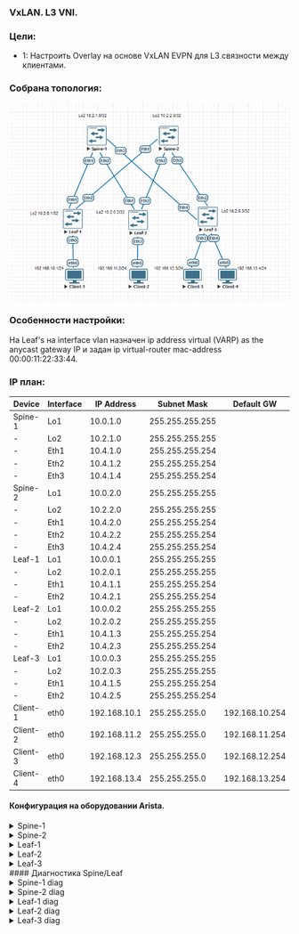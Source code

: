 ### VxLAN. L3 VNI.

### Цели:
- 1: Настроить Overlay на основе VxLAN EVPN для L3 связности между клиентами.

### Собрана топология:
![image](main_topology_lab06.png)

### Особенности настройки:
На Leaf's на interface vlan назначен ip address virtual (VARP) as the anycast gateway IP и задан ip virtual-router mac-address 00:00:11:22:33:44.

### IP план:
Device|Interface|IP Address|Subnet Mask|Default GW
---|---|---|---|---
Spine-1|Lo1|10.0.1.0|255.255.255.255
-|Lo2|10.2.1.0|255.255.255.255
-|Eth1|10.4.1.0|255.255.255.254
-|Eth2|10.4.1.2|255.255.255.254
-|Eth3|10.4.1.4|255.255.255.254
Spine-2|Lo1|10.0.2.0|255.255.255.255
-|Lo2|10.2.2.0|255.255.255.255
-|Eth1|10.4.2.0|255.255.255.254
-|Eth2|10.4.2.2|255.255.255.254
-|Eth3|10.4.2.4|255.255.255.254
Leaf-1|Lo1|10.0.0.1|255.255.255.255
-|Lo2|10.2.0.1|255.255.255.255
-|Eth1|10.4.1.1|255.255.255.254
-|Eth2|10.4.2.1|255.255.255.254
Leaf-2|Lo1|10.0.0.2|255.255.255.255
-|Lo2|10.2.0.2|255.255.255.255
-|Eth1|10.4.1.3|255.255.255.254
-|Eth2|10.4.2.3|255.255.255.254
Leaf-3|Lo1|10.0.0.3|255.255.255.255
-|Lo2|10.2.0.3|255.255.255.255
-|Eth1|10.4.1.5|255.255.255.254
-|Eth2|10.4.2.5|255.255.255.254
Client-1|eth0|192.168.10.1|255.255.255.0|192.168.10.254
Client-2|eth0|192.168.11.2|255.255.255.0|192.168.11.254
Client-3|eth0|192.168.12.3|255.255.255.0|192.168.12.254
Client-4|eth0|192.168.13.4|255.255.255.0|192.168.13.254

#### Конфигурация на оборудовании Arista.
<details>
<summary> Spine-1 </summary>
#<br>
Spine-1#sh run<br>
! Command: show running-config<br>
! device: Spine-1 (vEOS-lab, EOS-4.29.2F)<br>
!<br>
! boot system flash:/vEOS-lab.swi<br>
!<br>
no aaa root<br>
!<br>
transceiver qsfp default-mode 4x10G<br>
!<br>
service routing protocols model multi-agent<br>
!<br>
hostname Spine-1<br>
!<br>
spanning-tree mode mstp<br>
!<br>
interface Ethernet1<br>
   description Leaf-1 | Eth1<br>
   mtu 9214<br>
   no switchport<br>
   ip address 10.4.1.0/31<br>
   ip ospf network point-to-point<br>
   ip ospf area 0.0.0.0<br>
!<br>
interface Ethernet2<br>
   description Leaf-2 | Eth1<br>
   mtu 9214<br>
   no switchport<br>
   ip address 10.4.1.2/31<br>
   ip ospf network point-to-point<br>
   ip ospf area 0.0.0.0<br>
!<br>
interface Ethernet3<br>
   description Leaf-3 | Eth1<br>
   mtu 9214<br>
   no switchport<br>
   ip address 10.4.1.4/31<br>
   ip ospf network point-to-point<br>
   ip ospf area 0.0.0.0<br>
!<br>
interface Loopback1<br>
   description Underlay<br>
   ip address 10.0.1.0/32<br>
   ip ospf area 0.0.0.0<br>
!<br>
interface Loopback2<br>
   description Overlay<br>
   ip address 10.2.1.0/32<br>
   ip ospf area 0.0.0.0<br>
!<br>
ip routing<br>
!<br>
router bgp 65000<br>
   neighbor evpn peer group<br>
   neighbor evpn next-hop-unchanged<br>
   neighbor evpn update-source Loopback2<br>
   neighbor evpn ebgp-multihop 3<br>
   neighbor evpn send-community extended<br>
   neighbor 10.2.0.1 peer group evpn<br>
   neighbor 10.2.0.1 remote-as 65001<br>
   neighbor 10.2.0.2 peer group evpn<br>
   neighbor 10.2.0.2 remote-as 65002<br>
   neighbor 10.2.0.3 peer group evpn<br>
   neighbor 10.2.0.3 remote-as 65003<br>
   !<br>
   address-family evpn<br>
      neighbor evpn activate<br>
!<br>
router ospf 1<br>
   router-id 10.0.1.0<br>
   auto-cost reference-bandwidth 10000<br>
   passive-interface default<br>
   no passive-interface Ethernet1<br>
   no passive-interface Ethernet2<br>
   no passive-interface Ethernet3<br>
   network 0.0.0.0/0 area 0.0.0.0<br>
   max-lsa 12000<br>
</details>
<details>
<summary> Spine-2 </summary>
#<br>
Spine-2#sh run<br>
! Command: show running-config<br>
! device: Spine-2 (vEOS-lab, EOS-4.29.2F)<br>
!<br>
! boot system flash:/vEOS-lab.swi<br>
!<br>
no aaa root<br>
!<br>
transceiver qsfp default-mode 4x10G<br>
!<br>
service routing protocols model multi-agent<br>
!<br>
hostname Spine-2<br>
!<br>
spanning-tree mode mstp<br>
!<br>
interface Ethernet1<br>
   description Leaf-1 | Eth1<br>
   mtu 9214<br>
   no switchport<br>
   ip address 10.4.2.0/31<br>
   ip ospf network point-to-point<br>
   ip ospf area 0.0.0.0<br>
!<br>
interface Ethernet2<br>
   description Leaf-2 | Eth1<br>
   mtu 9214<br>
   no switchport<br>
   ip address 10.4.2.2/31<br>
   ip ospf network point-to-point<br>
   ip ospf area 0.0.0.0<br>
!<br>
interface Ethernet3<br>
   description Leaf-3 | Eth1<br>
   mtu 9214<br>
   no switchport<br>
   ip address 10.4.2.4/31<br>
   ip ospf network point-to-point<br>
   ip ospf area 0.0.0.0<br>
!<br>
interface Loopback1<br>
   description Underlay<br>
   ip address 10.0.2.0/32<br>
   ip ospf area 0.0.0.0<br>
!<br>
interface Loopback2<br>
   description Overlay<br>
   ip address 10.2.2.0/32<br>
   ip ospf area 0.0.0.0<br>
!<br>
ip routing<br>
!<br>
router bgp 65000<br>
   neighbor evpn peer group<br>
   neighbor evpn next-hop-unchanged<br>
   neighbor evpn update-source Loopback2<br>
   neighbor evpn ebgp-multihop 3<br>
   neighbor evpn send-community extended<br>
   neighbor 10.2.0.1 peer group evpn<br>
   neighbor 10.2.0.1 remote-as 65001<br>
   neighbor 10.2.0.2 peer group evpn<br>
   neighbor 10.2.0.2 remote-as 65002<br>
   neighbor 10.2.0.3 peer group evpn<br>
   neighbor 10.2.0.3 remote-as 65003<br>
   !<br>
   address-family evpn<br>
      neighbor evpn activate<br>
!<br>
router ospf 1<br>
   router-id 10.0.2.0<br>
   auto-cost reference-bandwidth 10000<br>
   passive-interface default<br>
   no passive-interface Ethernet1<br>
   no passive-interface Ethernet2<br>
   no passive-interface Ethernet3<br>
   network 0.0.0.0/0 area 0.0.0.0<br>
   max-lsa 12000<br>
</details>
<details>
<summary> Leaf-1 </summary>
<br>
Leaf-1# sh run<br>
! Command: show running-config<br>
! device: Leaf-1 (vEOS-lab, EOS-4.29.2F)<br>
!<br>
! boot system flash:/vEOS-lab.swi<br>
!<br>
no aaa root<br>
!<br>
transceiver qsfp default-mode 4x10G<br>
!<br>
service routing protocols model multi-agent<br>
!<br>
hostname Leaf-1<br>
!<br>
spanning-tree mode mstp<br>
!<br>
vlan 10<br>
   name Client-1<br>
!<br>
vrf instance vrf-vxlan<br>
!<br>
interface Ethernet1<br>
   description Spine-1 | Eth1<br>
   mtu 9214<br>
   no switchport<br>
   ip address 10.4.1.1/31<br>
   ip ospf network point-to-point<br>
   ip ospf area 0.0.0.0<br>
!<br>
interface Ethernet2<br>
   description Spine-2 | Eth1<br>
   mtu 9214<br>
   no switchport<br>
   ip address 10.4.2.1/31<br>
   ip ospf network point-to-point<br>
   ip ospf area 0.0.0.0<br>
!<br>
interface Ethernet3<br>
   switchport access vlan 10<br>
!<br>
interface Loopback1<br>
   description Underlay<br>
   ip address 10.0.0.1/32<br>
   ip ospf area 0.0.0.0<br>
!<br>
interface Loopback2<br>
   description Overlay<br>
   ip address 10.2.0.1/32<br>
   ip ospf area 0.0.0.0<br>
!<br>
interface Vlan10<br>
   vrf vrf-vxlan<br>
   ip address virtual 192.168.10.254/24<br>
!<br>
interface Vxlan1<br>
   vxlan source-interface Loopback2<br>
   vxlan udp-port 4789<br>
   vxlan vlan 10 vni 1010<br>
   vxlan vrf vrf-vxlan vni 50000<br>
   vxlan learn-restrict any<br>
!<br>
ip virtual-router mac-address 00:00:11:22:33:44<br>
!<br>
ip routing<br>
ip routing vrf vrf-vxlan<br>
!<br>
router bgp 65001<br>
   neighbor evpn peer group<br>
   neighbor evpn remote-as 65000<br>
   neighbor evpn update-source Loopback2<br>
   neighbor evpn ebgp-multihop 3<br>
   neighbor evpn send-community extended<br>
   neighbor 10.2.1.0 peer group evpn<br>
   neighbor 10.2.2.0 peer group evpn<br>
   !<br>
   vlan 10<br>
      rd 65001:1010<br>
      route-target both 10:1010<br>
      redistribute learned<br>
   !<br>
   address-family evpn<br>
      neighbor evpn activate<br>
   !<br>
   vrf vrf-vxlan<br>
      rd 10.2.0.1:1<br>
      route-target import evpn 1:50000<br>
      route-target export evpn 1:50000<br>
      redistribute connected<br>
!<br>
router ospf 1<br>
   router-id 10.0.0.1<br>
   auto-cost reference-bandwidth 10000<br>
   passive-interface default<br>
   no passive-interface Ethernet1<br>
   no passive-interface Ethernet2<br>
   network 0.0.0.0/0 area 0.0.0.0<br>
   max-lsa 12000<br>
</details>
<details>
<summary> Leaf-2 </summary>
<br>
Leaf-2#sh run<br>
! Command: show running-config<br>
! device: Leaf-2 (vEOS-lab, EOS-4.29.2F)<br>
!<br>
! boot system flash:/vEOS-lab.swi<br>
!<br>
no aaa root<br>
!<br>
transceiver qsfp default-mode 4x10G<br>
!<br>
service routing protocols model multi-agent<br>
!<br>
hostname Leaf-2<br>
!<br>
spanning-tree mode mstp<br>
!<br>
vlan 11<br>
   name Client-2<br>
!<br>
vrf instance vrf-vxlan<br>
!<br>
interface Ethernet1<br>
   description Spine-1 | Eth2<br>
   mtu 9214<br>
   no switchport<br>
   ip address 10.4.1.3/31<br>
   ip ospf network point-to-point<br>
   ip ospf area 0.0.0.0<br>
!<br>
interface Ethernet2<br>
   description Spine-2 | Eth2<br>
   mtu 9214<br>
   no switchport<br>
   ip address 10.4.2.3/31<br>
   ip ospf network point-to-point<br>
   ip ospf area 0.0.0.0<br>
!<br>
interface Ethernet3<br>
   switchport access vlan 11<br>
!<br>
interface Loopback1<br>
   description Underlay<br>
   ip address 10.0.0.2/32<br>
   ip ospf area 0.0.0.0<br>
!<br>
interface Loopback2<br>
   description Overlay<br>
   ip address 10.2.0.2/32<br>
   ip ospf area 0.0.0.0<br>
!<br>
interface Vlan11<br>
   vrf vrf-vxlan<br>
   ip address virtual 192.168.11.254/24<br>
!<br>
interface Vxlan1<br>
   vxlan source-interface Loopback2<br>
   vxlan udp-port 4789<br>
   vxlan vlan 11 vni 1011<br>
   vxlan vrf vrf-vxlan vni 50000<br>
   vxlan learn-restrict any<br>
!<br>
ip virtual-router mac-address 00:00:11:22:33:44<br>
!<br>
ip routing<br>
ip routing vrf vrf-vxlan<br>
!<br>
router bgp 65002<br>
   neighbor evpn peer group<br>
   neighbor evpn remote-as 65000<br>
   neighbor evpn update-source Loopback2<br>
   neighbor evpn ebgp-multihop 3<br>
   neighbor evpn send-community extended<br>
   neighbor 10.2.1.0 peer group evpn<br>
   neighbor 10.2.2.0 peer group evpn<br>
   !<br>
   vlan 11<br>
      rd 65002:1011<br>
      route-target both 11:1011<br>
      redistribute learned<br>
   !<br>
   address-family evpn<br>
      neighbor evpn activate<br>
   !<br>
   vrf vrf-vxlan<br>
      rd 10.2.0.2:1<br>
      route-target import evpn 1:50000<br>
      route-target export evpn 1:50000<br>
      redistribute connected<br>
!<br>
router ospf 1<br>
   router-id 10.0.0.2<br>
   auto-cost reference-bandwidth 10000<br>
   passive-interface default<br>
   no passive-interface Ethernet1<br>
   no passive-interface Ethernet2<br>
   network 0.0.0.0/0 area 0.0.0.0<br>
   max-lsa 12000<br>
</details>
<details>
<summary> Leaf-3 </summary>
<br>
Leaf-3#sh run<br>
! Command: show running-config<br>
! device: Leaf-3 (vEOS-lab, EOS-4.29.2F)<br>
!<br>
! boot system flash:/vEOS-lab.swi<br>
!<br>
no aaa root<br>
!<br>
transceiver qsfp default-mode 4x10G<br>
!<br>
service routing protocols model multi-agent<br>
!<br>
hostname Leaf-3<br>
!<br>
spanning-tree mode mstp<br>
!<br>
vlan 12<br>
   name Client-3<br>
!<br>
vlan 13<br>
   name Client-4<br>
!<br>
vrf instance vrf-vxlan<br>
!<br>
interface Ethernet1<br>
   description Spine-1 | Eth1<br>
   mtu 9214<br>
   no switchport<br>
   ip address 10.4.1.5/31<br>
   ip ospf network point-to-point<br>
   ip ospf area 0.0.0.0<br>
!<br>
interface Ethernet2<br>
   description Spine-2 | Eth1<br>
   mtu 9214<br>
   no switchport<br>
   ip address 10.4.2.5/31<br>
   ip ospf network point-to-point<br>
   ip ospf area 0.0.0.0<br>
!<br>
interface Ethernet3<br>
   switchport access vlan 12<br>
!<br>
interface Ethernet4<br>
   switchport access vlan 13<br>
!<br>
interface Loopback1<br>
   description Underlay<br>
   ip address 10.0.0.3/32<br>
   ip ospf area 0.0.0.0<br>
!<br>
interface Loopback2<br>
   description Overlay<br>
   ip address 10.2.0.3/32<br>
   ip ospf area 0.0.0.0<br>
!<br>
interface Vlan12<br>
   vrf vrf-vxlan<br>
   ip address virtual 192.168.12.254/24<br>
!<br>
interface Vlan13<br>
   vrf vrf-vxlan<br>
   ip address virtual 192.168.13.254/24<br>
!<br>
interface Vxlan1<br>
   vxlan source-interface Loopback2<br>
   vxlan udp-port 4789<br>
   vxlan vlan 12 vni 1012<br>
   vxlan vlan 13 vni 1013<br>
   vxlan vrf vrf-vxlan vni 50000<br>
   vxlan learn-restrict any<br>
!<br>
ip virtual-router mac-address 00:00:11:22:33:44<br>
!<br>
ip routing<br>
ip routing vrf vrf-vxlan<br>
!<br>
router bgp 65003<br>
   neighbor evpn peer group<br>
   neighbor evpn remote-as 65000<br>
   neighbor evpn update-source Loopback2<br>
   neighbor evpn ebgp-multihop 3<br>
   neighbor evpn send-community extended<br>
   neighbor 10.2.1.0 peer group evpn<br>
   neighbor 10.2.2.0 peer group evpn<br>
   !<br>
   vlan 12<br>
      rd 65003:1012<br>
      route-target both 12:1012<br>
      redistribute learned<br>
   !<br>
   vlan 13<br>
      rd 65003:1013<br>
      route-target both 13:1013<br>
      redistribute learned<br>
   !<br>
   address-family evpn<br>
      neighbor evpn activate<br>
   !<br>
   vrf vrf-vxlan<br>
      rd 10.2.0.3:1<br>
      route-target import evpn 1:50000<br>
      route-target export evpn 1:50000<br>
      redistribute connected<br>
!<br>
router ospf 1<br>
   router-id 10.0.0.3<br>
   auto-cost reference-bandwidth 10000<br>
   passive-interface default<br>
   no passive-interface Ethernet1<br>
   no passive-interface Ethernet2<br>
   network 0.0.0.0/0 area 0.0.0.0<br>
   max-lsa 12000<br>
</details>
#### Диагностика Spine/Leaf

<details>
<summary> Spine-1 diag </summary>
 
 ```
Spine-1#show bgp evpn summary
BGP summary information for VRF default
Router identifier 10.2.1.0, local AS number 65000
Neighbor Status Codes: m - Under maintenance
  Neighbor V AS           MsgRcvd   MsgSent  InQ OutQ  Up/Down State   PfxRcd PfxAcc
  10.2.0.1 4 65001           3800      3758    0    0    2d03h Estab   4      4
  10.2.0.2 4 65002           3798      3756    0    0    2d03h Estab   4      4
  10.2.0.3 4 65003           3798      3754    0    0    2d03h Estab   8      8

Spine-1#show bgp evpn
BGP routing table information for VRF default
Router identifier 10.2.1.0, local AS number 65000
Route status codes: * - valid, > - active, S - Stale, E - ECMP head, e - ECMP
                    c - Contributing to ECMP, % - Pending BGP convergence
Origin codes: i - IGP, e - EGP, ? - incomplete
AS Path Attributes: Or-ID - Originator ID, C-LST - Cluster List, LL Nexthop - Link Local Nexthop

          Network                Next Hop              Metric  LocPref Weight  Path
 * >      RD: 65001:1010 mac-ip 0050.7966.6806
                                 10.2.0.1              -       100     0       65001 i
 * >      RD: 65001:1010 mac-ip 0050.7966.6806 192.168.10.1
                                 10.2.0.1              -       100     0       65001 i
 * >      RD: 65002:1011 mac-ip 0050.7966.6807
                                 10.2.0.2              -       100     0       65002 i
 * >      RD: 65002:1011 mac-ip 0050.7966.6807 192.168.11.2
                                 10.2.0.2              -       100     0       65002 i
 * >      RD: 65003:1012 mac-ip 0050.7966.6808
                                 10.2.0.3              -       100     0       65003 i
 * >      RD: 65003:1012 mac-ip 0050.7966.6808 192.168.12.3
                                 10.2.0.3              -       100     0       65003 i
 * >      RD: 65003:1013 mac-ip 0050.7966.6809
                                 10.2.0.3              -       100     0       65003 i
 * >      RD: 65003:1013 mac-ip 0050.7966.6809 192.168.13.4
                                 10.2.0.3              -       100     0       65003 i
 * >      RD: 65001:1010 imet 10.2.0.1
                                 10.2.0.1              -       100     0       65001 i
 * >      RD: 65002:1011 imet 10.2.0.2
                                 10.2.0.2              -       100     0       65002 i
 * >      RD: 65003:1012 imet 10.2.0.3
                                 10.2.0.3              -       100     0       65003 i
 * >      RD: 65003:1013 imet 10.2.0.3
                                 10.2.0.3              -       100     0       65003 i
 * >      RD: 10.2.0.1:1 ip-prefix 192.168.10.0/24
                                 10.2.0.1              -       100     0       65001 i
 * >      RD: 10.2.0.2:1 ip-prefix 192.168.11.0/24
                                 10.2.0.2              -       100     0       65002 i
 * >      RD: 10.2.0.3:1 ip-prefix 192.168.12.0/24
                                 10.2.0.3              -       100     0       65003 i
 * >      RD: 10.2.0.3:1 ip-prefix 192.168.13.0/24
                                 10.2.0.3              -       100     0       65003 i

```
</details>

<details>
<summary> Spine-2 diag </summary>

 ```
Spine-2#show bgp evpn summary
BGP summary information for VRF default
Router identifier 10.2.2.0, local AS number 65000
Neighbor Status Codes: m - Under maintenance
  Neighbor V AS           MsgRcvd   MsgSent  InQ OutQ  Up/Down State   PfxRcd PfxAcc
  10.2.0.1 4 65001           3806      3759    0    0    2d03h Estab   4      4
  10.2.0.2 4 65002           3800      3766    0    0    2d03h Estab   4      4
  10.2.0.3 4 65003           3802      3751    0    0    2d03h Estab   8      8

Spine-2#show bgp evpn
BGP routing table information for VRF default
Router identifier 10.2.2.0, local AS number 65000
Route status codes: * - valid, > - active, S - Stale, E - ECMP head, e - ECMP
                    c - Contributing to ECMP, % - Pending BGP convergence
Origin codes: i - IGP, e - EGP, ? - incomplete
AS Path Attributes: Or-ID - Originator ID, C-LST - Cluster List, LL Nexthop - Link Local Nexthop

          Network                Next Hop              Metric  LocPref Weight  Path
 * >      RD: 65001:1010 mac-ip 0050.7966.6806
                                 10.2.0.1              -       100     0       65001 i
 * >      RD: 65001:1010 mac-ip 0050.7966.6806 192.168.10.1
                                 10.2.0.1              -       100     0       65001 i
 * >      RD: 65002:1011 mac-ip 0050.7966.6807
                                 10.2.0.2              -       100     0       65002 i
 * >      RD: 65002:1011 mac-ip 0050.7966.6807 192.168.11.2
                                 10.2.0.2              -       100     0       65002 i
 * >      RD: 65003:1012 mac-ip 0050.7966.6808
                                 10.2.0.3              -       100     0       65003 i
 * >      RD: 65003:1012 mac-ip 0050.7966.6808 192.168.12.3
                                 10.2.0.3              -       100     0       65003 i
 * >      RD: 65003:1013 mac-ip 0050.7966.6809
                                 10.2.0.3              -       100     0       65003 i
 * >      RD: 65003:1013 mac-ip 0050.7966.6809 192.168.13.4
                                 10.2.0.3              -       100     0       65003 i
 * >      RD: 65001:1010 imet 10.2.0.1
                                 10.2.0.1              -       100     0       65001 i
 * >      RD: 65002:1011 imet 10.2.0.2
                                 10.2.0.2              -       100     0       65002 i
 * >      RD: 65003:1012 imet 10.2.0.3
                                 10.2.0.3              -       100     0       65003 i
 * >      RD: 65003:1013 imet 10.2.0.3
                                 10.2.0.3              -       100     0       65003 i
 * >      RD: 10.2.0.1:1 ip-prefix 192.168.10.0/24
                                 10.2.0.1              -       100     0       65001 i
 * >      RD: 10.2.0.2:1 ip-prefix 192.168.11.0/24
                                 10.2.0.2              -       100     0       65002 i
 * >      RD: 10.2.0.3:1 ip-prefix 192.168.12.0/24
                                 10.2.0.3              -       100     0       65003 i
 * >      RD: 10.2.0.3:1 ip-prefix 192.168.13.0/24
                                 10.2.0.3              -       100     0       65003 i

```
</details>
<details>
<summary> Leaf-1 diag </summary>

 ```
Leaf-1#show ip route vrf vrf-vxlan

VRF: vrf-vxlan
Codes: C - connected, S - static, K - kernel,
       O - OSPF, IA - OSPF inter area, E1 - OSPF external type 1,
       E2 - OSPF external type 2, N1 - OSPF NSSA external type 1,
       N2 - OSPF NSSA external type2, B - Other BGP Routes,
       B I - iBGP, B E - eBGP, R - RIP, I L1 - IS-IS level 1,
       I L2 - IS-IS level 2, O3 - OSPFv3, A B - BGP Aggregate,
       A O - OSPF Summary, NG - Nexthop Group Static Route,
       V - VXLAN Control Service, M - Martian,
       DH - DHCP client installed default route,
       DP - Dynamic Policy Route, L - VRF Leaked,
       G  - gRIBI, RC - Route Cache Route

Gateway of last resort is not set

 C        192.168.10.0/24 is directly connected, Vlan10
 B E      192.168.11.2/32 [200/0] via VTEP 10.2.0.2 VNI 50000 router-mac 50:00:00:03:37:66 local-interface Vxlan1
 B E      192.168.11.0/24 [200/0] via VTEP 10.2.0.2 VNI 50000 router-mac 50:00:00:03:37:66 local-interface Vxlan1
 B E      192.168.12.3/32 [200/0] via VTEP 10.2.0.3 VNI 50000 router-mac 50:00:00:15:f4:e8 local-interface Vxlan1
 B E      192.168.12.0/24 [200/0] via VTEP 10.2.0.3 VNI 50000 router-mac 50:00:00:15:f4:e8 local-interface Vxlan1
 B E      192.168.13.4/32 [200/0] via VTEP 10.2.0.3 VNI 50000 router-mac 50:00:00:15:f4:e8 local-interface Vxlan1
 B E      192.168.13.0/24 [200/0] via VTEP 10.2.0.3 VNI 50000 router-mac 50:00:00:15:f4:e8 local-interface Vxlan1

Leaf-1#show mac address-table
          Mac Address Table
------------------------------------------------------------------

Vlan    Mac Address       Type        Ports      Moves   Last Move
----    -----------       ----        -----      -----   ---------
   1    0000.1122.3344    STATIC      Cpu
  10    0000.1122.3344    STATIC      Cpu
  10    0050.7966.6806    DYNAMIC     Et3        1       0:01:34 ago
4094    0000.1122.3344    STATIC      Cpu
4094    5000.0003.3766    DYNAMIC     Vx1        1       17:12:45 ago
4094    5000.0015.f4e8    DYNAMIC     Vx1        1       17:06:45 ago
Total Mac Addresses for this criterion: 6

Leaf-1#show vxlan address-table
          Vxlan Mac Address Table
----------------------------------------------------------------------

VLAN  Mac Address     Type      Prt  VTEP             Moves   Last Move
----  -----------     ----      ---  ----             -----   ---------
4094  5000.0003.3766  EVPN      Vx1  10.2.0.2         1       17:29:39 ago
4094  5000.0015.f4e8  EVPN      Vx1  10.2.0.3         1       17:23:38 ago
Total Remote Mac Addresses for this criterion: 2

Leaf-1#show vxlan vtep
Remote VTEPS for Vxlan1:

VTEP           Tunnel Type(s)
-------------- --------------
10.2.0.2       unicast
10.2.0.3       unicast

Total number of remote VTEPS:  2

Leaf-1#show interfaces vxlan 1
Vxlan1 is up, line protocol is up (connected)
  Hardware is Vxlan
  Source interface is Loopback2 and is active with 10.2.0.1
  Listening on UDP port 4789
  Replication/Flood Mode is headend with Flood List Source: EVPN
  Remote MAC learning via EVPN
  VNI mapping to VLANs
  Static VLAN to VNI mapping is
    [10, 1010]
  Dynamic VLAN to VNI mapping for 'evpn' is
    [4094, 50000]
  Note: All Dynamic VLANs used by VCS are internal VLANs.
        Use 'show vxlan vni' for details.
  Static VRF to VNI mapping is
   [vrf-vxlan, 50000]
  Shared Router MAC is 0000.0000.0000

Leaf-1#show bgp evpn summary
BGP summary information for VRF default
Router identifier 10.2.0.1, local AS number 65001
Neighbor Status Codes: m - Under maintenance
  Neighbor V AS           MsgRcvd   MsgSent  InQ OutQ  Up/Down State   PfxRcd PfxAcc
  10.2.1.0 4 65000           3776      3819    0    0    2d04h Estab   12     12
  10.2.2.0 4 65000           3774      3825    0    0    2d04h Estab   12     12

Leaf-1#show bgp evpn
BGP routing table information for VRF default
Router identifier 10.2.0.1, local AS number 65001
Route status codes: * - valid, > - active, S - Stale, E - ECMP head, e - ECMP
                    c - Contributing to ECMP, % - Pending BGP convergence
Origin codes: i - IGP, e - EGP, ? - incomplete
AS Path Attributes: Or-ID - Originator ID, C-LST - Cluster List, LL Nexthop - Link Local Nexthop

          Network                Next Hop              Metric  LocPref Weight  Path
 * >      RD: 65001:1010 mac-ip 0050.7966.6806
                                 -                     -       -       0       i
 * >      RD: 65001:1010 mac-ip 0050.7966.6806 192.168.10.1
                                 -                     -       -       0       i
 * >Ec    RD: 65002:1011 mac-ip 0050.7966.6807
                                 10.2.0.2              -       100     0       65000 65002 i
 *  ec    RD: 65002:1011 mac-ip 0050.7966.6807
                                 10.2.0.2              -       100     0       65000 65002 i
 * >Ec    RD: 65002:1011 mac-ip 0050.7966.6807 192.168.11.2
                                 10.2.0.2              -       100     0       65000 65002 i
 *  ec    RD: 65002:1011 mac-ip 0050.7966.6807 192.168.11.2
                                 10.2.0.2              -       100     0       65000 65002 i
 * >Ec    RD: 65003:1012 mac-ip 0050.7966.6808
                                 10.2.0.3              -       100     0       65000 65003 i
 *  ec    RD: 65003:1012 mac-ip 0050.7966.6808
                                 10.2.0.3              -       100     0       65000 65003 i
 * >Ec    RD: 65003:1012 mac-ip 0050.7966.6808 192.168.12.3
                                 10.2.0.3              -       100     0       65000 65003 i
 *  ec    RD: 65003:1012 mac-ip 0050.7966.6808 192.168.12.3
                                 10.2.0.3              -       100     0       65000 65003 i
 * >Ec    RD: 65003:1013 mac-ip 0050.7966.6809
                                 10.2.0.3              -       100     0       65000 65003 i
 *  ec    RD: 65003:1013 mac-ip 0050.7966.6809
                                 10.2.0.3              -       100     0       65000 65003 i
 * >Ec    RD: 65003:1013 mac-ip 0050.7966.6809 192.168.13.4
                                 10.2.0.3              -       100     0       65000 65003 i
 *  ec    RD: 65003:1013 mac-ip 0050.7966.6809 192.168.13.4
                                 10.2.0.3              -       100     0       65000 65003 i
 * >      RD: 65001:1010 imet 10.2.0.1
                                 -                     -       -       0       i
 * >Ec    RD: 65002:1011 imet 10.2.0.2
                                 10.2.0.2              -       100     0       65000 65002 i
 *  ec    RD: 65002:1011 imet 10.2.0.2
                                 10.2.0.2              -       100     0       65000 65002 i
 * >Ec    RD: 65003:1012 imet 10.2.0.3
                                 10.2.0.3              -       100     0       65000 65003 i
 *  ec    RD: 65003:1012 imet 10.2.0.3
                                 10.2.0.3              -       100     0       65000 65003 i
 * >Ec    RD: 65003:1013 imet 10.2.0.3
                                 10.2.0.3              -       100     0       65000 65003 i
 *  ec    RD: 65003:1013 imet 10.2.0.3
                                 10.2.0.3              -       100     0       65000 65003 i
 * >      RD: 10.2.0.1:1 ip-prefix 192.168.10.0/24
                                 -                     -       -       0       i
 * >      RD: 10.2.0.2:1 ip-prefix 192.168.11.0/24
                                 10.2.0.2              -       100     0       65000 65002 i
 *        RD: 10.2.0.2:1 ip-prefix 192.168.11.0/24
                                 10.2.0.2              -       100     0       65000 65002 i
 * >      RD: 10.2.0.3:1 ip-prefix 192.168.12.0/24
                                 10.2.0.3              -       100     0       65000 65003 i
 *        RD: 10.2.0.3:1 ip-prefix 192.168.12.0/24
                                 10.2.0.3              -       100     0       65000 65003 i
 * >      RD: 10.2.0.3:1 ip-prefix 192.168.13.0/24
                                 10.2.0.3              -       100     0       65000 65003 i
 *        RD: 10.2.0.3:1 ip-prefix 192.168.13.0/24
                                 10.2.0.3              -       100     0       65000 65003 i
```
</details>
<details>
<summary> Leaf-2 diag </summary>

 ```
Leaf-2#show ip route vrf vrf-vxlan

VRF: vrf-vxlan
Codes: C - connected, S - static, K - kernel,
       O - OSPF, IA - OSPF inter area, E1 - OSPF external type 1,
       E2 - OSPF external type 2, N1 - OSPF NSSA external type 1,
       N2 - OSPF NSSA external type2, B - Other BGP Routes,
       B I - iBGP, B E - eBGP, R - RIP, I L1 - IS-IS level 1,
       I L2 - IS-IS level 2, O3 - OSPFv3, A B - BGP Aggregate,
       A O - OSPF Summary, NG - Nexthop Group Static Route,
       V - VXLAN Control Service, M - Martian,
       DH - DHCP client installed default route,
       DP - Dynamic Policy Route, L - VRF Leaked,
       G  - gRIBI, RC - Route Cache Route

Gateway of last resort is not set

 B E      192.168.10.1/32 [200/0] via VTEP 10.2.0.1 VNI 50000 router-mac 50:00:00:d5:5d:c0 local-interface Vxlan1
 B E      192.168.10.0/24 [200/0] via VTEP 10.2.0.1 VNI 50000 router-mac 50:00:00:d5:5d:c0 local-interface Vxlan1
 C        192.168.11.0/24 is directly connected, Vlan11
 B E      192.168.12.3/32 [200/0] via VTEP 10.2.0.3 VNI 50000 router-mac 50:00:00:15:f4:e8 local-interface Vxlan1
 B E      192.168.12.0/24 [200/0] via VTEP 10.2.0.3 VNI 50000 router-mac 50:00:00:15:f4:e8 local-interface Vxlan1
 B E      192.168.13.4/32 [200/0] via VTEP 10.2.0.3 VNI 50000 router-mac 50:00:00:15:f4:e8 local-interface Vxlan1
 B E      192.168.13.0/24 [200/0] via VTEP 10.2.0.3 VNI 50000 router-mac 50:00:00:15:f4:e8 local-interface Vxlan1

Leaf-2#show mac address-table
          Mac Address Table
------------------------------------------------------------------

Vlan    Mac Address       Type        Ports      Moves   Last Move
----    -----------       ----        -----      -----   ---------
   1    0000.1122.3344    STATIC      Cpu
  11    0000.1122.3344    STATIC      Cpu
  11    0050.7966.6807    DYNAMIC     Et3        1       0:02:58 ago
4094    0000.1122.3344    STATIC      Cpu
4094    5000.0015.f4e8    DYNAMIC     Vx1        1       19:48:33 ago
4094    5000.00d5.5dc0    DYNAMIC     Vx1        1       16:53:15 ago
Total Mac Addresses for this criterion: 6

Leaf-2#show vxlan address-table
          Vxlan Mac Address Table
----------------------------------------------------------------------

VLAN  Mac Address     Type      Prt  VTEP             Moves   Last Move
----  -----------     ----      ---  ----             -----   ---------
4094  5000.0015.f4e8  EVPN      Vx1  10.2.0.3         1       19:48:49 ago
4094  5000.00d5.5dc0  EVPN      Vx1  10.2.0.1         1       16:53:31 ago
Total Remote Mac Addresses for this criterion: 2

Leaf-2#show vxlan vtep
Remote VTEPS for Vxlan1:

VTEP           Tunnel Type(s)
-------------- --------------
10.2.0.1       unicast
10.2.0.3       unicast

Total number of remote VTEPS:  2

Leaf-2#show interfaces vxlan 1
Vxlan1 is up, line protocol is up (connected)
  Hardware is Vxlan
  Source interface is Loopback2 and is active with 10.2.0.2
  Listening on UDP port 4789
  Replication/Flood Mode is headend with Flood List Source: EVPN
  Remote MAC learning via EVPN
  VNI mapping to VLANs
  Static VLAN to VNI mapping is
    [11, 1011]
  Dynamic VLAN to VNI mapping for 'evpn' is
    [4094, 50000]
  Note: All Dynamic VLANs used by VCS are internal VLANs.
        Use 'show vxlan vni' for details.
  Static VRF to VNI mapping is
   [vrf-vxlan, 50000]
  Shared Router MAC is 0000.0000.0000

Leaf-2#show bgp evpn summary
BGP summary information for VRF default
Router identifier 10.2.0.2, local AS number 65002
Neighbor Status Codes: m - Under maintenance
  Neighbor V AS           MsgRcvd   MsgSent  InQ OutQ  Up/Down State   PfxRcd PfxAcc
  10.2.1.0 4 65000           4004      4062    0    0    2d06h Estab   12     12
  10.2.2.0 4 65000           4012      4059    0    0    2d06h Estab   12     12

Leaf-2#show bgp evpn
BGP routing table information for VRF default
Router identifier 10.2.0.2, local AS number 65002
Route status codes: * - valid, > - active, S - Stale, E - ECMP head, e - ECMP
                    c - Contributing to ECMP, % - Pending BGP convergence
Origin codes: i - IGP, e - EGP, ? - incomplete
AS Path Attributes: Or-ID - Originator ID, C-LST - Cluster List, LL Nexthop - Link Local Nexthop

          Network                Next Hop              Metric  LocPref Weight  Path
 * >Ec    RD: 65003:1013 mac-ip 0050.7966.6809
                                 10.2.0.3              -       100     0       65000 65003 i
 *  ec    RD: 65003:1013 mac-ip 0050.7966.6809
                                 10.2.0.3              -       100     0       65000 65003 i
 * >Ec    RD: 65003:1013 mac-ip 0050.7966.6809 192.168.13.4
                                 10.2.0.3              -       100     0       65000 65003 i
 *  ec    RD: 65003:1013 mac-ip 0050.7966.6809 192.168.13.4
                                 10.2.0.3              -       100     0       65000 65003 i
 * >Ec    RD: 65001:1010 imet 10.2.0.1
                                 10.2.0.1              -       100     0       65000 65001 i
 *  ec    RD: 65001:1010 imet 10.2.0.1
                                 10.2.0.1              -       100     0       65000 65001 i
 * >      RD: 65002:1011 imet 10.2.0.2
                                 -                     -       -       0       i
 * >Ec    RD: 65003:1012 imet 10.2.0.3
                                 10.2.0.3              -       100     0       65000 65003 i
 *  ec    RD: 65003:1012 imet 10.2.0.3
                                 10.2.0.3              -       100     0       65000 65003 i
 * >Ec    RD: 65003:1013 imet 10.2.0.3
                                 10.2.0.3              -       100     0       65000 65003 i
 *  ec    RD: 65003:1013 imet 10.2.0.3
                                 10.2.0.3              -       100     0       65000 65003 i
 * >      RD: 10.2.0.1:1 ip-prefix 192.168.10.0/24
                                 10.2.0.1              -       100     0       65000 65001 i
 *        RD: 10.2.0.1:1 ip-prefix 192.168.10.0/24
                                 10.2.0.1              -       100     0       65000 65001 i
 * >      RD: 10.2.0.2:1 ip-prefix 192.168.11.0/24
                                 -                     -       -       0       i
 * >      RD: 10.2.0.3:1 ip-prefix 192.168.12.0/24
                                 10.2.0.3              -       100     0       65000 65003 i
 *        RD: 10.2.0.3:1 ip-prefix 192.168.12.0/24
                                 10.2.0.3              -       100     0       65000 65003 i
 * >      RD: 10.2.0.3:1 ip-prefix 192.168.13.0/24
                                 10.2.0.3              -       100     0       65000 65003 i
 *        RD: 10.2.0.3:1 ip-prefix 192.168.13.0/24
                                 10.2.0.3              -       100     0       65000 65003 i

```
</details>
<details>
<summary> Leaf-3 diag </summary>

 ```
Leaf-3#show ip route vrf vrf-vxlan

VRF: vrf-vxlan
Codes: C - connected, S - static, K - kernel,
       O - OSPF, IA - OSPF inter area, E1 - OSPF external type 1,
       E2 - OSPF external type 2, N1 - OSPF NSSA external type 1,
       N2 - OSPF NSSA external type2, B - Other BGP Routes,
       B I - iBGP, B E - eBGP, R - RIP, I L1 - IS-IS level 1,
       I L2 - IS-IS level 2, O3 - OSPFv3, A B - BGP Aggregate,
       A O - OSPF Summary, NG - Nexthop Group Static Route,
       V - VXLAN Control Service, M - Martian,
       DH - DHCP client installed default route,
       DP - Dynamic Policy Route, L - VRF Leaked,
       G  - gRIBI, RC - Route Cache Route

Gateway of last resort is not set

 B E      192.168.10.1/32 [200/0] via VTEP 10.2.0.1 VNI 50000 router-mac 50:00:00:d5:5d:c0 local-interface Vxlan1
 B E      192.168.10.0/24 [200/0] via VTEP 10.2.0.1 VNI 50000 router-mac 50:00:00:d5:5d:c0 local-interface Vxlan1
 B E      192.168.11.2/32 [200/0] via VTEP 10.2.0.2 VNI 50000 router-mac 50:00:00:03:37:66 local-interface Vxlan1
 B E      192.168.11.0/24 [200/0] via VTEP 10.2.0.2 VNI 50000 router-mac 50:00:00:03:37:66 local-interface Vxlan1
 C        192.168.12.0/24 is directly connected, Vlan12
 C        192.168.13.0/24 is directly connected, Vlan13

Leaf-3#show mac address-table
          Mac Address Table
------------------------------------------------------------------

Vlan    Mac Address       Type        Ports      Moves   Last Move
----    -----------       ----        -----      -----   ---------
   1    0000.1122.3344    STATIC      Cpu
  12    0000.1122.3344    STATIC      Cpu
  12    0050.7966.6808    DYNAMIC     Et3        1       0:01:14 ago
  13    0000.1122.3344    STATIC      Cpu
  13    0050.7966.6809    DYNAMIC     Et4        1       0:01:41 ago
4094    0000.1122.3344    STATIC      Cpu
4094    5000.0003.3766    DYNAMIC     Vx1        1       20:04:44 ago
4094    5000.00d5.5dc0    DYNAMIC     Vx1        1       17:03:26 ago
Total Mac Addresses for this criterion: 8

Leaf-3#show vxlan address-table
          Vxlan Mac Address Table
----------------------------------------------------------------------

VLAN  Mac Address     Type      Prt  VTEP             Moves   Last Move
----  -----------     ----      ---  ----             -----   ---------
4094  5000.0003.3766  EVPN      Vx1  10.2.0.2         1       20:04:53 ago
4094  5000.00d5.5dc0  EVPN      Vx1  10.2.0.1         1       17:03:35 ago
Total Remote Mac Addresses for this criterion: 2
Leaf-3#show vxlan vtep
Remote VTEPS for Vxlan1:

VTEP           Tunnel Type(s)
-------------- --------------
10.2.0.1       unicast
10.2.0.2       unicast

Total number of remote VTEPS:  2

Leaf-3#show interfaces vxlan 1
Vxlan1 is up, line protocol is up (connected)
  Hardware is Vxlan
  Source interface is Loopback2 and is active with 10.2.0.3
  Listening on UDP port 4789
  Replication/Flood Mode is headend with Flood List Source: EVPN
  Remote MAC learning via EVPN
  VNI mapping to VLANs
  Static VLAN to VNI mapping is
    [12, 1012]        [13, 1013]
  Dynamic VLAN to VNI mapping for 'evpn' is
    [4094, 50000]
  Note: All Dynamic VLANs used by VCS are internal VLANs.
        Use 'show vxlan vni' for details.
  Static VRF to VNI mapping is
   [vrf-vxlan, 50000]
  Shared Router MAC is 0000.0000.0000

Leaf-3#show bgp evpn summary
BGP summary information for VRF default
Router identifier 10.2.0.3, local AS number 65003
Neighbor Status Codes: m - Under maintenance
  Neighbor V AS           MsgRcvd   MsgSent  InQ OutQ  Up/Down State   PfxRcd PfxAcc
  10.2.1.0 4 65000           4005      4090    0    0    2d06h Estab   8      8
  10.2.2.0 4 65000           4001      4085    0    0    2d06h Estab   8      8

Leaf-3#show bgp evpn
BGP routing table information for VRF default
Router identifier 10.2.0.3, local AS number 65003
Route status codes: * - valid, > - active, S - Stale, E - ECMP head, e - ECMP
                    c - Contributing to ECMP, % - Pending BGP convergence
Origin codes: i - IGP, e - EGP, ? - incomplete
AS Path Attributes: Or-ID - Originator ID, C-LST - Cluster List, LL Nexthop - Link Local Nexthop

          Network                Next Hop              Metric  LocPref Weight  Path
 * >Ec    RD: 65001:1010 mac-ip 0050.7966.6806
                                 10.2.0.1              -       100     0       65000 65001 i
 *  ec    RD: 65001:1010 mac-ip 0050.7966.6806
                                 10.2.0.1              -       100     0       65000 65001 i
 * >Ec    RD: 65001:1010 mac-ip 0050.7966.6806 192.168.10.1
                                 10.2.0.1              -       100     0       65000 65001 i
 *  ec    RD: 65001:1010 mac-ip 0050.7966.6806 192.168.10.1
                                 10.2.0.1              -       100     0       65000 65001 i
 * >Ec    RD: 65002:1011 mac-ip 0050.7966.6807
                                 10.2.0.2              -       100     0       65000 65002 i
 *  ec    RD: 65002:1011 mac-ip 0050.7966.6807
                                 10.2.0.2              -       100     0       65000 65002 i
 * >Ec    RD: 65002:1011 mac-ip 0050.7966.6807 192.168.11.2
                                 10.2.0.2              -       100     0       65000 65002 i
 *  ec    RD: 65002:1011 mac-ip 0050.7966.6807 192.168.11.2
                                 10.2.0.2              -       100     0       65000 65002 i
 * >      RD: 65003:1012 mac-ip 0050.7966.6808
                                 -                     -       -       0       i
 * >      RD: 65003:1012 mac-ip 0050.7966.6808 192.168.12.3
                                 -                     -       -       0       i
 * >      RD: 65003:1013 mac-ip 0050.7966.6809
                                 -                     -       -       0       i
 * >      RD: 65003:1013 mac-ip 0050.7966.6809 192.168.13.4
                                 -                     -       -       0       i
 * >Ec    RD: 65001:1010 imet 10.2.0.1
                                 10.2.0.1              -       100     0       65000 65001 i
 *  ec    RD: 65001:1010 imet 10.2.0.1
                                 10.2.0.1              -       100     0       65000 65001 i
 * >Ec    RD: 65002:1011 imet 10.2.0.2
                                 10.2.0.2              -       100     0       65000 65002 i
 *  ec    RD: 65002:1011 imet 10.2.0.2
                                 10.2.0.2              -       100     0       65000 65002 i
 * >      RD: 65003:1012 imet 10.2.0.3
                                 -                     -       -       0       i
 * >      RD: 65003:1013 imet 10.2.0.3
                                 -                     -       -       0       i
 * >      RD: 10.2.0.1:1 ip-prefix 192.168.10.0/24
                                 10.2.0.1              -       100     0       65000 65001 i
 *        RD: 10.2.0.1:1 ip-prefix 192.168.10.0/24
                                 10.2.0.1              -       100     0       65000 65001 i
 * >      RD: 10.2.0.2:1 ip-prefix 192.168.11.0/24
                                 10.2.0.2              -       100     0       65000 65002 i
 *        RD: 10.2.0.2:1 ip-prefix 192.168.11.0/24
                                 10.2.0.2              -       100     0       65000 65002 i
 * >      RD: 10.2.0.3:1 ip-prefix 192.168.12.0/24
                                 -                     -       -       0       i
 * >      RD: 10.2.0.3:1 ip-prefix 192.168.13.0/24
                                 -                     -       -       0       i

```
</details>
